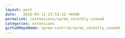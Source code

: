 ```yaml
---
layout: post
date:   2016-03-11 23:51:12 +0500
permalink: /extensions/spree_recently_viewed
categories: extensions
githubRepoName: spree-contrib/spree_recently_viewed
---
```

